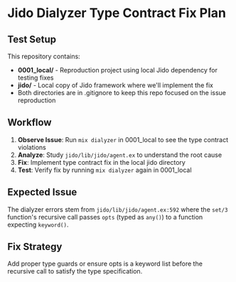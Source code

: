 # Jido Dialyzer Type Contract Fix Plan

## Test Setup

This repository contains:
- **0001_local/** - Reproduction project using local Jido dependency for testing fixes
- **jido/** - Local copy of Jido framework where we'll implement the fix
- Both directories are in .gitignore to keep this repo focused on the issue reproduction

## Workflow

1. **Observe Issue**: Run `mix dialyzer` in 0001_local to see the type contract violations
2. **Analyze**: Study `jido/lib/jido/agent.ex` to understand the root cause
3. **Fix**: Implement type contract fix in the local jido directory
4. **Test**: Verify fix by running `mix dialyzer` again in 0001_local

## Expected Issue

The dialyzer errors stem from `jido/lib/jido/agent.ex:592` where the `set/3` function's recursive call passes `opts` (typed as `any()`) to a function expecting `keyword()`.

## Fix Strategy

Add proper type guards or ensure opts is a keyword list before the recursive call to satisfy the type specification.